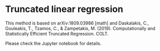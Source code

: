 # Truncated linear regression 
This method is based on arXiv:1809.03986 [math] and Daskalakis, C., Gouleakis, T., Tzamos, C., & Zampetakis, M. (2019). Computationally and Statistically Efficient Truncated Regression. COLT.

Please check the Jupyter notebook for details.
